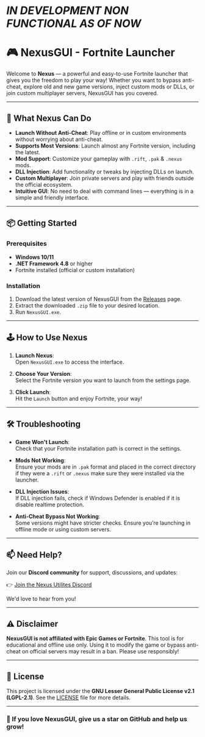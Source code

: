 # ***IN DEVELOPMENT NON FUNCTIONAL AS OF NOW***

# 🎮 NexusGUI - Fortnite Launcher

Welcome to **Nexus** — a powerful and easy-to-use Fortnite launcher that gives you the freedom to play your way! Whether you want to bypass anti-cheat, explore old and new game versions, inject custom mods or DLLs, or join custom multiplayer servers, NexusGUI has you covered.

---

## 🚀 What Nexus Can Do

- **Launch Without Anti-Cheat**: Play offline or in custom environments without worrying about anti-cheat.
- **Supports Most Versions**: Launch almost any Fortnite version, including the latest.
- **Mod Support**: Customize your gameplay with `.rift`, `.pak` & `.nexus` mods.
- **DLL Injection**: Add functionality or tweaks by injecting DLLs on launch.
- **Custom Multiplayer**: Join private servers and play with friends outside the official ecosystem.
- **Intuitive GUI**: No need to deal with command lines — everything is in a simple and friendly interface.

---

## 📦 Getting Started

### Prerequisites

- **Windows 10/11**
- **.NET Framework 4.8** or higher
- Fortnite installed (official or custom installation)

### Installation

1. Download the latest version of NexusGUI from the [Releases](https://github.com/yourusername/nexusgui/releases) page.
2. Extract the downloaded `.zip` file to your desired location.
3. Run `NexusGUI.exe`.

---

## 🕹️ How to Use Nexus

1. **Launch Nexus**:  
   Open `NexusGUI.exe` to access the interface.

2. **Choose Your Version**:  
   Select the Fortnite version you want to launch from the settings page.

3. **Click Launch**:  
   Hit the `Launch` button and enjoy Fortnite, your way!

---

## 🛠️ Troubleshooting

- **Game Won't Launch**:  
  Check that your Fortnite installation path is correct in the settings.

- **Mods Not Working**:  
  Ensure your mods are in `.pak` format and placed in the correct directory if they were a `.rift` or `.nexus` make sure they were installed via the launcher.

- **DLL Injection Issues**:  
  If DLL injection fails, check if Windows Defender is enabled if it is disable realtime protection.

- **Anti-Cheat Bypass Not Working**:  
  Some versions might have stricter checks. Ensure you’re launching in offline mode or using custom servers.

---

## 📫 Need Help?

Join our **Discord community** for support, discussions, and updates:

👉 [Join the Nexus Utilites Discord](https://discord.gg/gZZtysUAp3)

We'd love to hear from you!

---

## ⚠️ Disclaimer

**NexusGUI is not affiliated with Epic Games or Fortnite**. This tool is for educational and offline use only. Using it to modify the game or bypass anti-cheat on official servers may result in a ban. Please use responsibly!

---

## 📜 License

This project is licensed under the **GNU Lesser General Public License v2.1 (LGPL-2.1)**. See the [LICENSE](LICENSE) file for more details.

---

### 🌟 If you love NexusGUI, give us a star on GitHub and help us grow!

